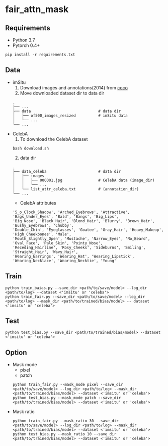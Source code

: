 # fair_attn_mask

## Requirements
- Python 3.7
- Pytorch 0.4+
```
pip install -r requirements.txt
```

## Data
* imSitu
  1. Download images and annotations(2014) from [coco](http://cocodataset.org/#download)
  2. Move downloaded dataset dir to data dir
  ```
  .
  ├── ...
  ├── data                              # data dir
  │   ├── of500_images_resized          # imSitu data
  │   └── ...
  └── ...
  ```
* CelebA
  1. To download the CelebA dataset
  ```
  bash download.sh
  ```
  2. data dir
  ```
  .
  ├── data_celeba                       # data dir
  │   ├── images             
  │   │   ├── 000001.jpg                # CelebA data (image_dir)
  │   │   └── ...
  │   └── list_attr_celeba.txt          # (annotation_dir)
  └── ...
  ```
  * CelebA attributes
  ```
  '5_o_Clock_Shadow', 'Arched_Eyebrows', 'Attractive', 'Bags_Under_Eyes', 'Bald', 'Bangs', 'Big_Lips',
  'Big_Nose', 'Black_Hair', 'Blond_Hair', 'Blurry', 'Brown_Hair', 'Bushy_Eyebrows', 'Chubby',
  'Double_Chin', 'Eyeglasses', 'Goatee', 'Gray_Hair', 'Heavy_Makeup', 'High_Cheekbones', 'Male',
  'Mouth_Slightly_Open', 'Mustache', 'Narrow_Eyes', 'No_Beard', 'Oval_Face', 'Pale_Skin', 'Pointy_Nose',
  'Receding_Hairline', 'Rosy_Cheeks', 'Sideburns', 'Smiling', 'Straight_Hair', 'Wavy_Hair',
  'Wearing_Earrings', 'Wearing_Hat', 'Wearing_Lipstick', 'Wearing_Necklace', 'Wearing_Necktie', 'Young'
  ```

## Train
```
python train_baias.py --save_dir <path/to/save/model> --log_dir <path/to/log> --dataset <'imsitu' or 'celeba'>
python train_fair.py --save_dir <path/to/save/model> --log_dir <path/to/log> --mask_dir <path/to/trained/bias/model> -- dataset <'imsitu' or 'celeba'>
```

## Test
```
python test_bias.py --save_dir <path/to/trained/bias/model> --dataset <'imsitu' or 'celeba'>
```
## Option
* Mask mode
  * pixel
  * patch
  ```
  python train_fair.py --mask_mode pixel --save_dir <path/to/save/model> --log_dir <path/to/log> --mask_dir <path/to/trained/bias/model> --dataset <'imsitu' or 'celeba'>
  python test_bias.py --mask_mode patch --save_dir <path/to/trained/bias/model> --dataset <'imsitu' or 'celeba'>
  ```
* Mask ratio
  ```
  python train_fair.py --mask_ratio 30 --save_dir <path/to/save/model> --log_dir <path/to/log> --mask_dir <path/to/trained/bias/model> --dataset <'imsitu' or 'celeba'>
  python test_bias.py --mask_ratio 10 --save_dir <path/to/trained/bias/model> --dataset <'imsitu' or 'celeba'>
  ```
